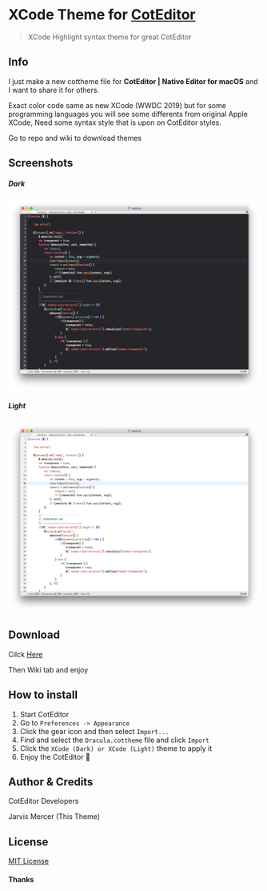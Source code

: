 # XCode Theme for [CotEditor](https://coteditor.com)


> XCode Highlight syntax theme for great CotEditor



## Info

I just make a new cottheme file for **CotEditor | Native Editor for macOS** and I want to share it for others.


Exact color code same as new XCode (WWDC 2019) but for some programming languages you will see some differents from original Apple XCode,
Need some syntax style that is upon on CotEditor styles.


Go to repo and wiki to download themes



## Screenshots



##### Dark

![IMG-1(Dark)](Shots/IMG-1.png)

##### Light

![IMG-2(Light)](Shots/IMG-2.png)

## Download

Cilck [Here](https://github.com/coteditor/CotEditor/)

Then Wiki tab and enjoy



## How to install

1. Start CotEditor
2. Go to `Preferences -> Appearance`
3. Click the gear icon and then select `Import...`
4. Find and select the `Dracula.cottheme` file and click `Import`
5. Click the `XCode (Dark) or XCode (Light)` theme to apply it
6. Enjoy the CotEditor 🎉



## Author & Credits

CotEditor Developers

Jarvis Mercer (This Theme)

## License

[MIT License](./LICENSE)

#### Thanks
